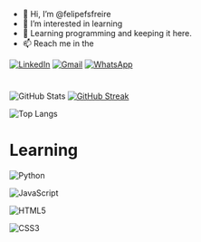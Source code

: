 - 👋 Hi, I’m @felipefsfreire
- 👀 I’m interested in learning
- 🌱 Learning programming and keeping it here.
- 📫 Reach me in the
  
[![LinkedIn](https://img.shields.io/badge/LinkedIn-0077B5?style=for-the-badge&logo=linkedin&logoColor=white)](https://www.linkedin.com/in/felipe-freire-406885171/)  [![Gmail](https://img.shields.io/badge/Gmail-333333?style=for-the-badge&logo=gmail&logoColor=red)](mailto:felipe.freire1983@gmail.com) [![WhatsApp](https://img.shields.io/badge/WhatsApp-25D366?style=for-the-badge&logo=whatsapp&logoColor=white)](https://wa.me/5521993195675)
#
![GitHub Stats](https://github-readme-stats.vercel.app/api?username=felipefsfreire&theme=transparent&bg_color=000&border_color=30A3DC&show_icons=true&icon_color=30A3DC&title_color=E94D5F&text_color=FFF) [![GitHub Streak](https://streak-stats.demolab.com/?user=felipefsfreire&theme=neon-dark&background=000&border=30A3DC&dates=FFF)](https://git.io/streak-stats)

![Top Langs](https://github-readme-stats-git-masterrstaa-rickstaa.vercel.app/api/top-langs/?username=felipefsfreire&bg_color=000&border_color=30A3DC&title_color=E94D5F&text_color=FFF)

# Learning

![Python](https://img.shields.io/badge/python-3670A0?style=for-the-badge&logo=python&logoColor=ffdd54) 

![JavaScript](https://img.shields.io/badge/JavaScript-F7DF1E?style=for-the-badge&logo=javascript&logoColor=black) 

![HTML5](https://img.shields.io/badge/HTML5-E34F26?style=for-the-badge&logo=html5&logoColor=white) 

![CSS3](https://img.shields.io/badge/CSS3-1572B6?style=for-the-badge&logo=css3&logoColor=white)
#

<!---
felipefsfreire/felipefsfreire is a ✨ special ✨ repository because its `README.md` (this file) appears on your GitHub profile.
You can click the Preview link to take a look at your changes.
--->

